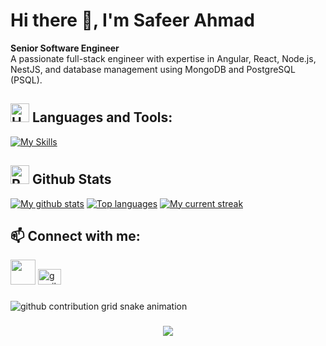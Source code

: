 # Hi there 👋, I'm Safeer Ahmad

**Senior Software Engineer**  
A passionate full-stack engineer with expertise in Angular, React, Node.js, NestJS, and database management using MongoDB and PostgreSQL (PSQL).

## <img src="https://raw.githubusercontent.com/Tarikul-Islam-Anik/Animated-Fluent-Emojis/master/Emojis/Objects/Hammer%20and%20Wrench.png" alt="Hammer and Wrench" width="30" height="30" /> **Languages and Tools:**  
[![My Skills](https://skillicons.dev/icons?i=html,css,tailwind,js,react,ts,expressjs,nodejs,mongodb,nest,angular,postgres,redux,redis,visualstudio,vscode,aws,git,github,graphql&perline=13)](#)

## <img src="https://raw.githubusercontent.com/Tarikul-Islam-Anik/Animated-Fluent-Emojis/master/Emojis/Travel%20and%20places/Rocket.png" alt="Rocket" width="30" height="30" /> Github Stats 

[![My github stats](https://bad-apple-github-readme.vercel.app/api?username=safeerkhattak&show_icons=true&count_private=true&line_height=20&icon_color=00b3ff&theme=dark&title_color=00b3ff)](#) 
[![Top languages](https://github-readme-mwendwa.vercel.app/api/top-langs/?username=safeer5454&layout=compact&count_private=true&theme=dark&title_color=00b3ff)](#)
[![My current streak](https://streak-stats.demolab.com/?user=safeerkhattak&count_private=true&theme=dark&title_color=00b3ff)](#)


## 📫 Connect with me:

[<img src="https://cdn.jsdelivr.net/gh/devicons/devicon/icons/linkedin/linkedin-original.svg" width="40" height="40"/>](https://www.linkedin.com/in/safeer-ahmad-416b7720b/)
[<img src="https://raw.githubusercontent.com/maurodesouza/profile-readme-generator/master/src/assets/icons/social/gmail/default.svg" width="37" height="25" alt="gmail logo"  />](mailto:safeerahmad5454@gmail.com)


###

<picture>
  <source media="(prefers-color-scheme: dark)" srcset="https://github.com/safeerkhattak/safeerkhattak/blob/output/github-contribution-grid-snake-dark.svg">
  <source media="(prefers-color-scheme: light)" srcset="https://github.com/safeerkhattak/safeerkhattak/blob/output/github-contribution-grid-snake.svg">
  <img alt="github contribution grid snake animation" src="https://github.com/safeerkhattak/safeerkhattak/blob/output/github-contribution-grid-snake.svg">
</picture>

###


###

<div align="center">
  <img src="https://profile-counter.glitch.me/safeerkhattak/count.svg?"  />
</div>

###
